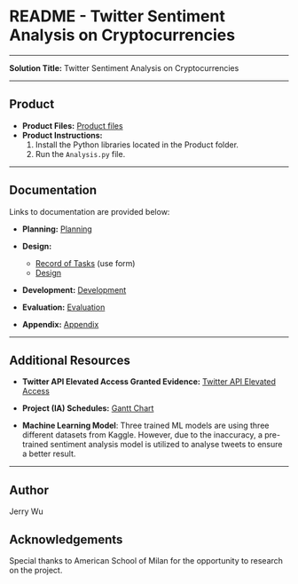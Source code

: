 # README - Twitter Sentiment Analysis on Cryptocurrencies

---

**Solution Title:** Twitter Sentiment Analysis on Cryptocurrencies

---

## Product

- **Product Files:** [Product files](Product)
- **Product Instructions:**
  1. Install the Python libraries located in the Product folder.
  2. Run the `Analysis.py` file.

---

## Documentation

Links to documentation are provided below:

- **Planning:** [Planning](Documentation/Planning.pdf)
  
- **Design:**
  - [Record of Tasks](Documentation/Record_of_tasks.pdf) (use form)
  - [Design](Documentation/Design.pdf)
  
- **Development:** [Development](Documentation/Development.pdf)

- **Evaluation:** [Evaluation](Documentation/Evaluation.pdf)

- **Appendix:** [Appendix](Documentation/Appendix.pdf)

---

## Additional Resources

- **Twitter API Elevated Access Granted Evidence:** [Twitter API Elevated Access](Documentation/Project%20Evidence%20-%20Video_Audio_Image/Twitter_API_Elevated_Access.pdf)

- **Project (IA) Schedules:** [Gantt Chart](Documentation/Project%20Evidence%20-%20Video_Audio_Image/Gantt_Chart.pdf)

- **Machine Learning Model**: Three trained ML models are using three different datasets from Kaggle. However, due to the inaccuracy, a pre-trained sentiment analysis model is utilized to analyse tweets to ensure a better result. 

---

## Author
Jerry Wu

## Acknowledgements
Special thanks to American School of Milan for the opportunity to research on the project.

